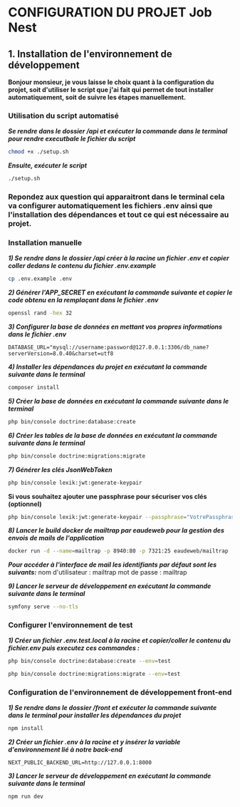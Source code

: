 # CONFIGURATION DU PROJET Job Nest

## 1. Installation de l'environnement de développement

**Bonjour monsieur, je vous laisse le choix quant à la configuration du projet, soit d'utiliser le script que j'ai fait qui permet de tout installer automatiquement, soit de suivre les étapes manuellement.**

### Utilisation du script automatisé

**_Se rendre dans le dossier /api et exécuter la commande dans le terminal pour rendre executbale le fichier du script_**

```bash
chmod +x ./setup.sh
```

**_Ensuite, exécuter le script_**

```bash
./setup.sh
```

### Repondez aux question qui apparaitront dans le terminal cela va configurer automatiquement les fichiers .env ainsi que l'installation des dépendances et tout ce qui est nécessaire au projet.

### Installation manuelle

**_*1) Se rendre dans le dossier /api créer à la racine un fichier .env et copier coller dedans le contenu du fichier .env.example*_**

```bash
cp .env.example .env
```

**_*2) Générer l'APP_SECRET en exécutant la commande suivante et copier le code obtenu en la remplaçant dans le fichier .env*_**

```bash
openssl rand -hex 32
```

**_*3) Configurer la base de données en mettant vos propres informations dans le fichier .env*_**

`DATABASE_URL="mysql://username:password@127.0.0.1:3306/db_name?serverVersion=8.0.40&charset=utf8`

**_*4) Installer les dépendances du projet en exécutant la commande suivante dans le terminal*_**

```bash
composer install
```

**_*5) Créer la base de données en exécutant la commande suivante dans le terminal*_**

```bash
php bin/console doctrine:database:create
```

**_*6) Créer les tables de la base de données en exécutant la commande suivante dans le terminal*_**

```bash
php bin/console doctrine:migrations:migrate
```

**_*7) Générer les clés JsonWebToken*_**

```bash
php bin/console lexik:jwt:generate-keypair
```

**Si vous souhaitez ajouter une passphrase pour sécuriser vos clés (optionnel)**

```bash
php bin/console lexik:jwt:generate-keypair --passphrase="VotrePassphraseSécurisée"
```

**_*8) Lancer le build docker de mailtrap par eaudeweb pour la gestion des envois de mails de l'application*_**

```bash
docker run -d --name=mailtrap -p 8940:80 -p 7321:25 eaudeweb/mailtrap
```

**_*Pour accéder à l'interface de mail les identifiants par défaut sont les suivants:*_**
nom d'utilisateur : mailtrap
mot de passe : mailtrap

**_*9) Lancer le serveur de développement en exécutant la commande suivante dans le terminal*_**

```bash
symfony serve --no-tls
```

### Configurer l'environnement de test

**_*1) Créer un fichier .env.test.local à la racine et copier/coller le contenu du fichier.env puis executez ces commandes :*_**

```bash
php bin/console doctrine:database:create --env=test
```

```bash
php bin/console doctrine:migrations:migrate --env=test
```

### Configuration de l'environnement de développement front-end

**_1) Se rendre dans le dossier /front et exécuter la commande suivante dans le terminal pour installer les dépendances du projet_**

```bash
npm install
```

**_2) Créer un fichier .env à la racine et y insérer la variable d'environnement lié à notre back-end_**

`NEXT_PUBLIC_BACKEND_URL=http://127.0.0.1:8000`

**_3) Lancer le serveur de développement en exécutant la commande suivante dans le terminal_**

```bash
npm run dev
```
